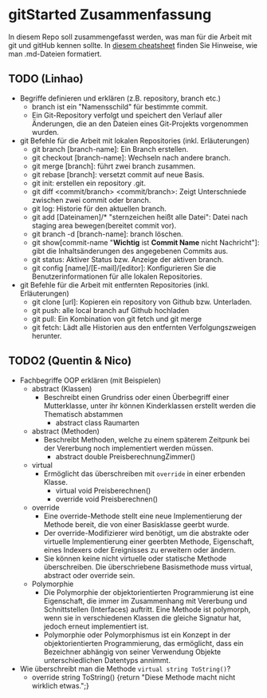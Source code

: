 # gitStarted Zusammenfassung
In diesem Repo soll zusammengefasst werden, was man für die Arbeit mit git und gitHub kennen sollte.
In [diesem cheatsheet](https://github.com/adam-p/markdown-here/wiki/Markdown-Cheatsheet) finden Sie Hinweise, wie man .md-Dateien formatiert.

## TODO (Linhao)
- Begriffe definieren und erklären (z.B. repository, branch etc.)
  - branch ist ein "Namensschild" für bestimmte commit.
  - Ein Git-Repository verfolgt und speichert den Verlauf aller Änderungen, die an den Dateien eines Git-Projekts vorgenommen wurden.
- git Befehle für die Arbeit mit lokalen Repositories (inkl. Erläuterungen) 
  - git branch [branch-name]: Ein Branch erstellen.
  - git checkout [branch-name]: Wechseln nach andere branch. 
  - git merge [branch]: führt zwei branch zusammen.
  - git rebase [branch]: versetzt commit auf neue Basis.
  - git init: erstellen ein repository .git.
  - git diff <commit/branch> <commit/branch>: Zeigt Unterschniede zwischen zwei commit oder branch.
  - git log: Historie für den aktuellen branch.
  - git add [Dateinamen]/* "sternzeichen heißt alle Datei": Datei nach staging area bewegen(bereitet commit vor).
  - git branch -d [branch-name]: branch löschen.
  - git show[commit-name "**Wichtig** ist **Commit Name** nicht Nachricht"]: gibt die Inhaltsänderungen des angegebenen Commits aus.
  - git status: Aktiver Status bzw. Anzeige der aktiven branch.
  - git config [name]/[E-mail]/[editor]: Konfigurieren Sie die Benutzerinformationen für alle lokalen Repositories. 
- git Befehle für die Arbeit mit entfernten Repositories (inkl. Erläuterungen)
  - git clone [url]: Kopieren ein repository von Github bzw. Unterladen.
  - git push: alle local branch auf Github hochladen
  - git pull: Ein Kombination von git fetch und git merge
  - git fetch: Lädt alle Historien aus den entfernten Verfolgungszweigen herunter.
## TODO2 (Quentin & Nico)
- Fachbegriffe OOP erklären (mit Beispielen)
  - abstract (Klassen)
    - Beschreibt einen Grundriss oder einen Überbegriff einer Mutterklasse, unter ihr können Kinderklassen erstellt werden die Thematisch abstammen
      - abstract class Raumarten
  - abstract (Methoden)
    - Beschreibt Methoden, welche zu einem späterem Zeitpunk bei der Vererbung noch implementiert werden müssen.
      - abstract double PreisberechnungZimmer()
  - virtual
    - Ermöglicht das überschreiben mit `override` in einer erbenden Klasse.
      - virtual void Preisberechnen()
      - override void Preisberechnen()
  - override
    - Eine override-Methode stellt eine neue Implementierung der Methode bereit, die von einer Basisklasse geerbt wurde.
    - Der override-Modifizierer wird benötigt, um die abstrakte oder virtuelle Implementierung einer geerbten Methode, Eigenschaft,   eines Indexers oder Ereignisses zu erweitern oder ändern.
    - Sie können keine nicht virtuelle oder statische Methode überschreiben. Die überschriebene Basismethode muss virtual, abstract oder override sein.
  - Polymorphie
    - Die Polymorphie der objektorientierten Programmierung ist eine Eigenschaft, die immer im Zusammenhang mit Vererbung und Schnittstellen (Interfaces) auftritt. Eine Methode ist polymorph, wenn sie in verschiedenen Klassen die gleiche Signatur hat, jedoch erneut implementiert ist.
    - Polymorphie oder Polymorphismus ist ein Konzept in der objektorientierten Programmierung, das ermöglicht, dass ein Bezeichner abhängig von seiner Verwendung Objekte unterschiedlichen Datentyps annimmt.
- Wie überschreibt man die Methode `virtual string ToString()`?
  - override string ToString() {return "Diese Methode macht nicht wirklich etwas.";}
